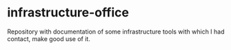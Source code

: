 # infrastructure-office
Repository with documentation of some infrastructure tools with which I had contact, make good use of it.
